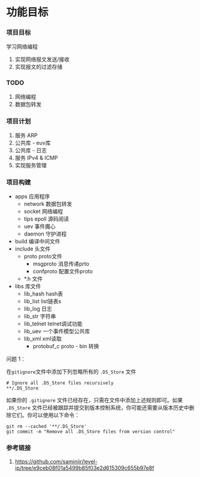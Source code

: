 # 功能目标

### 项目目标
学习网络编程
1. 实现网络报文发送/接收
2. 实现报文的过滤存储

### TODO
1. 网络编程
2. 数据包转发

### 项目计划
1. 服务 ARP 
2. 公共库 - euv库
3. 公共库 - 日志
4. 服务 IPv4 & ICMP
5. 实现服务管理

### 项目构建
- apps 应用程序
  - network 数据包转发
  - socket 网络编程
  - tips epoll 源码阅读
  - uev 事件魔心
  - daemon 守护进程
- build 编译中间文件
- include 头文件
  - proto proto文件
    - msgproto  消息传递prto
    - confproto 配置文件proto
  - *.h 文件
- libs 库文件
  - lib_hash hash表
  - lib_list list链表s
  - lib_log 日志
  - lib_str 字符串
  - lib_telnet telnet调试功能
  - lib_uev 一个事件模型公共库
  - lib_xml xml读取
    - protobuf_c proto - bin 转换

问题 1：

在`gitignore`文件中添加下列忽略所有的 `.DS_Store` 文件

```
# Ignore all .DS_Store files recursively
**/.DS_Store
```

如果你的 `.gitignore` 文件已经存在，只需在文件中添加上述规则即可。如果 `.DS_Store` 文件已经被跟踪并提交到版本控制系统，你可能还需要从版本历史中删除它们。你可以使用以下命令：


```
git rm --cached '**/.DS_Store'
git commit -m "Remove all .DS_Store files from version control"
```

### 参考链接
1. https://github.com/saminiir/level-ip/tree/e9ceb08f01a5499b85f03e2d615309c655b97e8f